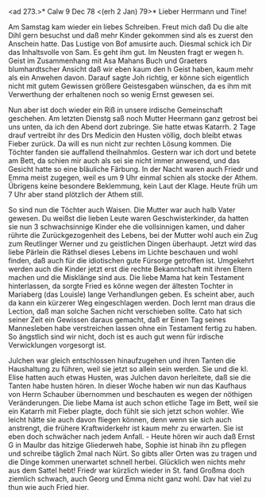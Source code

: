 <ad 273.>* Calw 9 Dec 78
 <(erh 2 Jan) 79>*
Lieber Herrmann und Tine!

Am Samstag kam wieder ein liebes Schreiben. Freut mich daß Du die alte Dihl gern besuchst und daß mehr Kinder gekommen sind als es zuerst den Anschein hatte. Das Lustige von Bof amusirte auch. Diesmal schick ich Dir das Inhaltsvolle von Sam. Es geht ihm gut. Im Neusten fragt er wegen h. Geist im Zusammenhang mit Asa Mahans Buch und Graeters blumhardtscher Ansicht daß wir eben kaum den h Geist haben, kaum mehr als ein Anwehen davon. Darauf sagte Joh richtig, er könne sich eigentlich nicht mit gutem Gewissen größere Geistesgaben wünschen, da es ihm mit Verwerthung der erhaltenen noch so wenig Ernst gewesen sei.

Nun aber ist doch wieder ein Riß in unsere irdische Gemeinschaft geschehen. Am letzten Dienstg saß noch Mutter Heermann ganz getrost bei uns unten, da ich den Abend dort zubringe. Sie hatte etwas Katarrh. 2 Tage drauf vertreibt ihr des Drs Medicin den Husten völlig, doch bleibt etwas Fieber zurück. Da will es nun nicht zur rechten Lösung kommen. Die Töchter fanden sie auffallend theilnahmlos. Gestern war ich dort und betete am Bett, da schien mir auch als sei sie nicht immer anwesend, und das Gesicht hatte so eine bläuliche Färbung. In der Nacht waren auch Friedr und Emma meist zugegen, weil es um 9 Uhr einmal schien als stocke der Athem. Übrigens keine besondere Beklemmung, kein Laut der Klage. Heute früh um 7 Uhr aber stand plötzlich der Athem still.

So sind nun die Töchter auch Waisen. Die Mutter war auch halb Vater gewesen. Du weißst die lieben Leute waren Geschwisterkinder, da hatten sie nun 3 schwachsinnige Kinder ehe die vollsinnigen kamen, und daher rührte die Zurückgezogenheit des Lebens, bei der Mutter wohl auch ein Zug zum Reutlinger Werner und zu geistlichen Dingen überhaupt. Jetzt wird das liebe Pärlein die Räthsel dieses Lebens im Lichte beschauen und wohl finden, daß auch für die idiotischen gute Fürsorge getroffen ist. Umgekehrt werden auch die Kinder jetzt erst die rechte Bekanntschaft mit ihren Eltern machen und die Misklänge sind aus. Die liebe Mama hat kein Testament hinterlassen, da sorgte Fried es könne wegen der ältesten Tochter in Mariaberg (das Louisle) lange Verhandlungen geben. Es scheint aber, auch da kann ein kürzerer Weg eingeschlagen werden. Doch lernt man draus die Lection, daß man solche Sachen nicht verschieben sollte. Cato hat sich seiner Zeit ein Gewissen daraus gemacht, daß er Einen Tag seines Mannesleben habe verstreichen lassen ohne ein Testament fertig zu haben. So ängstlich sind wir nicht, doch ist es auch gut wenn für irdische Verwicklungen vorgesorgt ist.

Julchen war gleich entschlossen hinaufzugehen und ihren Tanten die Haushaltung zu führen, weil sie jetzt so allein sein werden. Sie und die kl. Elise hatten auch etwas Husten, was Julchen davon herleitete, daß sie die Tanten habe husten hören. In dieser Woche haben wir nun das Kaufhaus von Herrn Schauber übernommen und beschauten es wegen der nöthigen Veränderungen. Die liebe Mama ist auch schon etliche Tage im Bett, weil sie ein Katarrh mit Fieber plagte, doch fühlt sie sich jetzt schon wohler. Wie leicht hätte sie auch davon fliegen können, denn wenn sie sich auch anstrengt, die frühere Kraftwiderkehr ist kaum mehr zu erwarten. Sie ist eben doch schwächer nach jedem Anfall. - Heute hören wir auch daß Ernst G in Maulbr das hitzige Gliederweh habe, Sophie ist hinab ihn zu pflegen und schreibe täglich 2mal nach Nürt. So gibts aller Orten was zu tragen und die Dinge kommen unerwartet schnell herbei. Glücklich wen nichts mehr aus dem Sattel hebt! 
Friedr war kürzlich wieder in St. fand Großma doch ziemlich schwach, auch Georg und Emma nicht ganz wohl. Dav hat viel zu thun wie auch Fried hier. 